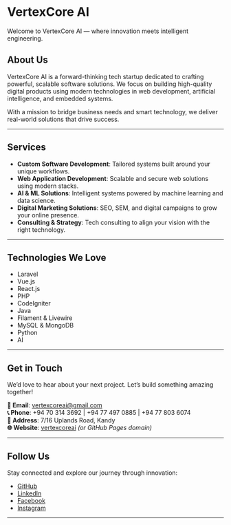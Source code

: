 # VertexCore AI

Welcome to VertexCore AI — where innovation meets intelligent engineering.

## About Us

VertexCore AI is a forward-thinking tech startup dedicated to crafting powerful, scalable software solutions. We focus on building high-quality digital products using modern technologies in web development, artificial intelligence, and embedded systems.

With a mission to bridge business needs and smart technology, we deliver real-world solutions that drive success.

---

## Services

- **Custom Software Development**: Tailored systems built around your unique workflows.
- **Web Application Development**: Scalable and secure web solutions using modern stacks.
- **AI & ML Solutions**: Intelligent systems powered by machine learning and data science.
- **Digital Marketing Solutions**: SEO, SEM, and digital campaigns to grow your online presence.
- **Consulting & Strategy**: Tech consulting to align your vision with the right technology.

---

## Technologies We Love

- Laravel  
- Vue.js  
- React.js  
- PHP  
- CodeIgniter  
- Java  
- Filament & Livewire  
- MySQL & MongoDB  
- Python  
- AI

---

## Get in Touch

We’d love to hear about your next project. Let’s build something amazing together!

**📧 Email**: [vertexcoreai@gmail.com](mailto:vertexcoreai@gmail.com)  
**📞 Phone**: +94 70 314 3692 | +94 77 497 0885 | +94 77 803 6074  
**📍 Address**: 7/16 Uplands Road, Kandy  
**🌐 Website**: [vertexcoreai](https://vertexcoreai.vercel.app/) *(or GitHub Pages domain)*

---

## Follow Us

Stay connected and explore our journey through innovation:

- [GitHub](https://github.com/vertexcoreai)
- [LinkedIn](#)
- [Facebook](#)
- [Instagram](#)

---

